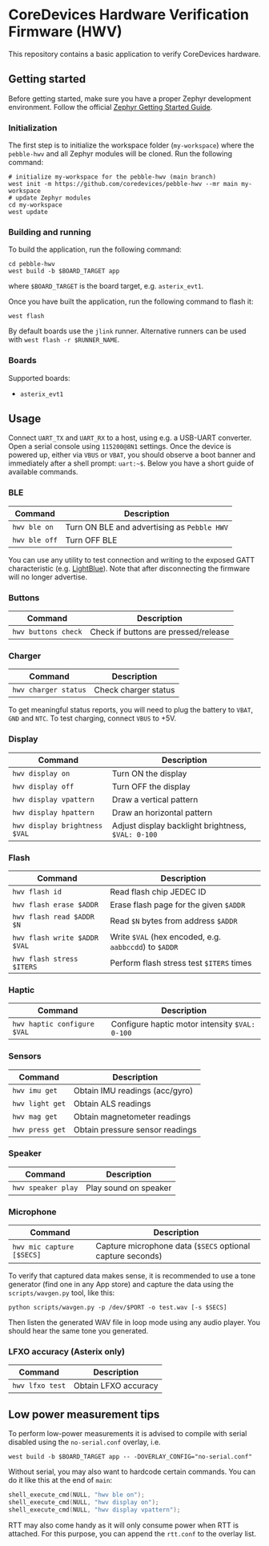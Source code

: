 # CoreDevices Hardware Verification Firmware (HWV)

This repository contains a basic application to verify CoreDevices hardware.

## Getting started

Before getting started, make sure you have a proper Zephyr development
environment. Follow the official
[Zephyr Getting Started Guide](https://docs.zephyrproject.org/latest/getting_started/index.html).

### Initialization

The first step is to initialize the workspace folder (`my-workspace`) where the
`pebble-hwv` and all Zephyr modules will be cloned. Run the following command:

```shell
# initialize my-workspace for the pebble-hwv (main branch)
west init -m https://github.com/coredevices/pebble-hwv --mr main my-workspace
# update Zephyr modules
cd my-workspace
west update
```

### Building and running

To build the application, run the following command:

```shell
cd pebble-hwv
west build -b $BOARD_TARGET app
```

where `$BOARD_TARGET` is the board target, e.g. `asterix_evt1`.

Once you have built the application, run the following command to flash it:

```shell
west flash
```

By default boards use the `jlink` runner. Alternative runners can be used with
`west flash -r $RUNNER_NAME`.

### Boards

Supported boards:

- `asterix_evt1`

## Usage

Connect `UART_TX` and `UART_RX` to a host, using e.g. a USB-UART converter.
Open a serial console using `115200@8N1` settings. Once the device is powered
up, either via `VBUS` or `VBAT`, you should observe a boot banner and
immediately after a shell prompt: `uart:~$`. Below you have a short guide of
available commands.

### BLE

| Command | Description |
| --- | --- |
| `hwv ble on` | Turn ON BLE and advertising as `Pebble HWV` |
| `hwv ble off` | Turn OFF BLE |

You can use any utility to test connection and writing to the exposed GATT
characteristic (e.g. [LightBlue](https://punchthrough.com/lightblue/)). Note
that after disconnecting the firmware will no longer advertise.

### Buttons

| Command | Description |
| --- | --- |
| `hwv buttons check` | Check if buttons are pressed/release |

### Charger

| Command | Description |
| --- | --- |
| `hwv charger status` | Check charger status |

To get meaningful status reports, you will need to plug the battery to `VBAT`,
`GND` and `NTC`. To test charging, connect `VBUS` to +5V.

### Display

| Command | Description |
| --- | --- |
| `hwv display on` | Turn ON the display |
| `hwv display off` | Turn OFF the display |
| `hwv display vpattern` | Draw a vertical pattern |
| `hwv display hpattern` | Draw an horizontal pattern |
| `hwv display brightness $VAL` | Adjust display backlight brightness, `$VAL: 0-100` |

### Flash

| Command | Description |
| --- | --- |
| `hwv flash id` | Read flash chip JEDEC ID |
| `hwv flash erase $ADDR` | Erase flash page for the given `$ADDR` |
| `hwv flash read $ADDR $N` | Read `$N` bytes from address `$ADDR` |
| `hwv flash write $ADDR $VAL` | Write `$VAL` (hex encoded, e.g. `aabbccdd`) to `$ADDR` |
| `hwv flash stress $ITERS` | Perform flash stress test `$ITERS` times |

### Haptic

| Command | Description |
| --- | --- |
| `hwv haptic configure $VAL` | Configure haptic motor intensity `$VAL: 0-100` |

### Sensors

| Command | Description |
| --- | --- |
| `hwv imu get` | Obtain IMU readings (acc/gyro) |
| `hwv light get` | Obtain ALS readings |
| `hwv mag get` | Obtain magnetometer readings |
| `hwv press get` | Obtain pressure sensor readings |

### Speaker

| Command | Description |
| --- | --- |
| `hwv speaker play` | Play sound on speaker |

### Microphone

| Command | Description |
| --- | --- |
| `hwv mic capture [$SECS]` | Capture microphone data (`$SECS` optional capture seconds) |

To verify that captured data makes sense, it is recommended to use a tone
generator (find one in any App store) and capture the data using the
`scripts/wavgen.py` tool, like this:

```shell
python scripts/wavgen.py -p /dev/$PORT -o test.wav [-s $SECS]
```

Then listen the generated WAV file in loop mode using any audio player. You
should hear the same tone you generated.

### LFXO accuracy (Asterix only)

| Command | Description |
| --- | --- |
| `hwv lfxo test` | Obtain LFXO accuracy |

## Low power measurement tips

To perform low-power measurements it is advised to compile with serial disabled
using the `no-serial.conf` overlay, i.e.

```shell
west build -b $BOARD_TARGET app -- -DOVERLAY_CONFIG="no-serial.conf"
```

Without serial, you may also want to hardcode certain commands. You can do it
like this at the end of `main`:

```c
shell_execute_cmd(NULL, "hwv ble on");
shell_execute_cmd(NULL, "hwv display on");
shell_execute_cmd(NULL, "hwv display vpattern");
```

RTT may also come handy as it will only consume power when RTT is attached. For
this purpose, you can append the `rtt.conf` to the overlay list.

